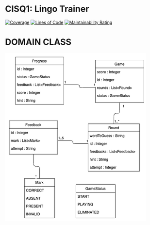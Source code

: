 # CISQ1: Lingo Trainer

[![Coverage](https://sonarcloud.io/api/project_badges/measure?project=RainbowJM_cisq1-lingo&metric=coverage)](https://sonarcloud.io/dashboard?id=RainbowJM_cisq1-lingo)
[![Lines of Code](https://sonarcloud.io/api/project_badges/measure?project=RainbowJM_cisq1-lingo&metric=ncloc)](https://sonarcloud.io/dashboard?id=RainbowJM_cisq1-lingo)
[![Maintainability Rating](https://sonarcloud.io/api/project_badges/measure?project=RainbowJM_cisq1-lingo&metric=sqale_rating)](https://sonarcloud.io/dashboard?id=RainbowJM_cisq1-lingo)

# DOMAIN CLASS

![DOMAINCLASS](images/cisq1-lingo.png)